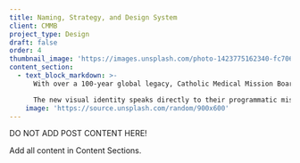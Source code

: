 ```yaml
---
title: Naming, Strategy, and Design System
client: CMMB
project_type: Design
draft: false
order: 4
thumbnail_image: 'https://images.unsplash.com/photo-1423775162340-fc7066ace5be?ixlib=rb-0.3.5&q=80&fm=jpg&crop=entropy&cs=tinysrgb&w=500&h=500&fit=crop&s=723bab64906cf8f53b8cbd98a2403b35'
content_section:
  - text_block_markdown: >-
      With over a 100-year global legacy, Catholic Medical Mission Board partnered with PS212 and HA Roth Consulting to refresh their brand through a new name, brand positioning platform and visual identity, to make it more representative of the agile, action-oriented, global work they are currently providing to women, children and their communities. PS212 collaborated closely with the CMMB executive team and Board to revitalize their Mission, Vision and Values, which became the foundation of a dynamic new brand positioning statement we also created on the organization’s behalf. With this strong, credible foundation, which proudly celebrates CMMB’s Catholic heritage, collaborative global partnerships and their principled belief that every human life is valued as our guide, we were then asked to create a compelling visual identity.

      The new visual identity speaks directly to their programmatic mission. The signature can be read as an ampersand, speaking to partnership and community. The logo can also be read as an abstract illustration of a mother cradling a child, communicating compassion, love and those who most benefit from CMMB’s work. The Madonna and child arrangement also serves as a reference to the organization’s Catholic heritage. The system uses a bright color palette, supergraphic shapes inspired by the logo and bold photography.​
    image: 'https://source.unsplash.com/random/900x600'
---
```


DO NOT ADD POST CONTENT HERE!

Add all content in Content Sections.
